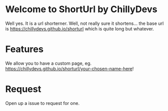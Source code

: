 # Welcome to ShortUrl by ChillyDevs
Well yes. It is a url shorterner. Well, not really sure it shortens... the base url is https://chillydevs.github.io/shorturl which is quite long but whatever. 

# Features
We allow you to have a custom page, eg. https://chillydevs.github.io/shorturl/your-chosen-name-here!

# Request
Open up a issue to request for one.
